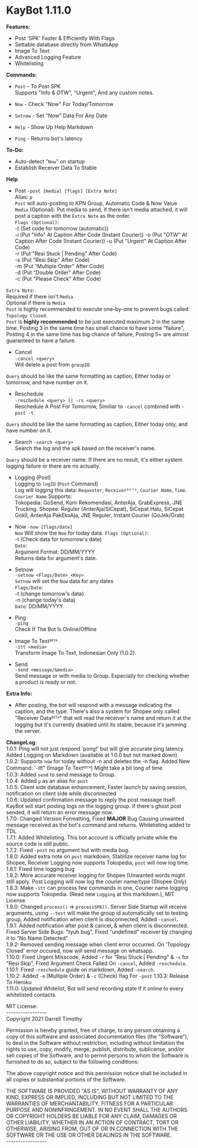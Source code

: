# KayBot 1.11.0

**Features:**
- Post 'SPK' Faster & Efficiently With Flags
- Settable database directly from WhatsApp
- Image To Text
- Advanced Logging Feature
- Whitelisting

**Commands:**
- `Post` - To Post SPK  
Supports "Info & OTW", "Urgent", And any custom notes.

- `Now` - Check "Now" For Today/Tomorrow

- `Setnow` - Set "Now" Data For Any Date

- `Help` - Show Up Help Markdown

- `Ping` - Returns bot's latency 

**To-Do:**
- Auto-detect "`Now`" on startup
- Establish Receiver Data To Stable  
 
**Help**
- Post
```-post [media] [flags] [Extra Note]```    
Alias: `p`  
`Post` will auto-posting to KPN Group,
Automatic Code & Now Value  
`Media` (Optional): Put media to send, if there isn't media attached, it will post a caption with the `Extra Note` as the order.  
`Flags (Optional)`:  
-t (Set code for tomorrow (automatic))  
-i (Put "Info" At Caption After Code (Instant Courier))
-o (Put "OTW" At Caption After Code (Instant Courier))
-u (Put "Urgent" At Caption After Code)   
-r (Put "Resi Stuck | Pending" After Code)  
-s (Put "Resi Skip" After Code)  
-m (Put "Multiple Order" After Code)  
-d (Put "Double Order" After Code)    
-c (Put "Please Check" After Code)

`Extra Note`:  
Required if there isn't `Media`  
Optional if there is `Media`    
`Post` is highly recommended to execute one-by-one to prevent bugs called `Topology Closed`.   
`Post` is **highly recommended** to be just executed maximum 2 in the same time. Posting 3 in the same time has small chance to have some "failure", Posting 4 in the same time has big chance of failure, Posting 5+ are almost guaranteed to have a failure.  

- Cancel  
```-cancel <query>```  
Will delete a post from `groupID`  

`Query` should be like the same formatting as caption, Either today or tomorrow, and have number on it.   

- Reschedule   
```-reschedule <query> || -rs <query>```  
Reschedule A Post For Tomorrow, Similiar to `-cancel` combined with `-post -t`.  

`Query` should be like the same formatting as caption, Either today only, and have number on it.       

- Search
```-search <query>```  
Search the log and the spk based on the receiver's name.

`Query` should be a receiver name. If there are no result, it's either system logging failure or there are no actually.  


- Logging (Post)  
Logging to `logID` (`Post` Command)  
Log will logging this data: `Requester`, `Receiverᴮᴱᵀᴬ`, `Courier Name`, `Time`.  
`Courier Name` Supports:  
Tokopedia: GoSend, Kurir Rekomendasi, AnterAja, GrabExpress, JNE Trucking.
Shopee: Reguler (AnterAja/SiCepat), SiCepat Halu, SiCepat Gokil, AnterAja PakEkoAja, JNE Reguler, Instant Courier (GoJek/Grab)

- Now
```-now [flags/date]```  
`Now` Will show the `Now` for today data. 
`Flags (Optional)`:   
-t (Check data for tomorrow's date)  
`Date`:  
Argument Format: DD/MM/YYYY  
Returns data for argument's date.  


- Setnow  
```-setnow <Flags/Date> <Key>```  
`Setnow` will set the `Now` data for any dates  
`Flags/Date`:  
-t (change tomorrow's data)  
-n (change today's data)   
`Date`: DD/MM/YYYY 

- Ping  
```-ping```  
Check If The Bot Is Online/Offline

- Image To Textᴮᴱᵀᴬ  
```-itt <media>```  
Transform Image To Text, Indonesian Only (1.0.2).  

- Send  
```-send <message/&media>```  
Send message or with media to Group. Especially for checking whether a product is ready or not.  

**Extra Info:**   
- After posting, the bot will respond with a message indicating the caption, and the type. There's also a system for Shopee only called "Receiver Dataᴮᴱᵀᴬ" that will read the receiver's name and return it at the logging but it's currently disabled until its stable, because it's jamming the server.  

**ChangeLog**:   
1.0.1: Ping will not just respond 'pong!' but will give accurate ping latency.  
Added Logging on Markdown (available at 1.0.0 but not marked down)  
1.0.2: Supports `now` for today without -n and deletes the -n flag. Added New Command: '-itt" (Image To Textᴮᴱᵀᴬ) Might take a bit long of time  
1.0.3: Added `send` to send message to Group.  
1.0.4: Added `p` as an alias for `post`  
1.0.5: Client side database enhancement, Faster launch by saving session, notification on client side while disconnected   
1.0.6: Updated confirmation message to reply the post message itself. KayBot will start posting logs on the logging group. If there's ghost post sended, it will return an error message now.  
1.7.0: Changed Version Formatting, Fixed **MAJOR** Bug Causing
unwanted message received as the bot's command and returns. Whitelisting added to TDL  
1.7.1: Added Whitelisting. This bot account is officially private while the source code is still public.  
1.7.2: Fixed `-post` no argument but with media bug.  
1.8.0: Added extra note on `post` markdown, Stabilize receiver name log for Shopee, Receiver Logging now supports Tokopedia, `post` will now log time.  
1.8.1: Fixed time logging bug  
1.8.2: More accurate receiver logging for Shopee (Unwanted words might still apply. Post Logging will now log the courier name/type (Shopee Only)  
1.8.3: Make `-itt` can process few commands in one, Courier name logging now supports Tokopedia. (Read new `Logging` at this markdown.), MIT License  
1.9.0: Changed `process()` => `processSPK()`. Server Side Startup will receive arguments, using `--test` will make the group id automatically set to testing group, Added notification when client is disconnected, Added `-cancel`.  
1.9.1: Added notification after post & cancel, & when client is disconnected. Fixed Server Side Bugs: "tyuh bug", Fixed "undefined" receiver by changing it to "No Name Detected"  
1.9.2: Removed sending message when client error occurred. On 'Topology Closed' error occured, now will send message on whatsapp.      
1.10.0: Fixed Urgent Misscode, Added `-r` for "Resi Stuck | Pending" & `-s` for "Resi Skip", Fixed Argument Check Failed On `-cancel`, Added `-reschedule`.   
1.10.1: Fixed `-reschedule` guide on markdown, Added `-search`.  
1.10.2: Added `-m` (Multiple Order) & `-c` (Check) flag For `-post`
1.10.3: Release To Heroku  
1.11.0: Updated Whitelist, Bot will send recording state if it online to every whitelisted contacts.

MIT License:  
\-\-\-\-\-\-\-\-\-\-\-\-\-\-\-\-\-  
Copyright 2021 Darrell Timothy

Permission is hereby granted, free of charge, to any person obtaining a copy of this software and associated documentation files (the "Software"), to deal in the Software without restriction, including without limitation the rights to use, copy, modify, merge, publish, distribute, sublicense, and/or sell copies of the Software, and to permit persons to whom the Software is furnished to do so, subject to the following conditions:

The above copyright notice and this permission notice shall be included in all copies or substantial portions of the Software.

THE SOFTWARE IS PROVIDED "AS IS", WITHOUT WARRANTY OF ANY KIND, EXPRESS OR IMPLIED, INCLUDING BUT NOT LIMITED TO THE WARRANTIES OF MERCHANTABILITY, FITNESS FOR A PARTICULAR PURPOSE AND NONINFRINGEMENT. IN NO EVENT SHALL THE AUTHORS OR COPYRIGHT HOLDERS BE LIABLE FOR ANY CLAIM, DAMAGES OR OTHER LIABILITY, WHETHER IN AN ACTION OF CONTRACT, TORT OR OTHERWISE, ARISING FROM, OUT OF OR IN CONNECTION WITH THE SOFTWARE OR THE USE OR OTHER DEALINGS IN THE SOFTWARE.  
\-\-\-\-\-\-\-\-\-\-\-\-\-\-\-\-\-  